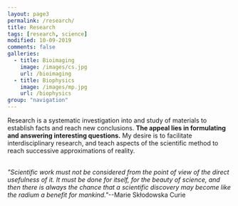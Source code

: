 ```yaml
---
layout: page3
permalink: /research/
title: Research
tags: [research, science]
modified: 10-09-2019
comments: false
galleries:
  - title: Bioimaging
    image: /images/cs.jpg
    url: /bioimaging
  - title: Biophysics
    image: /images/mp.jpg
    url: /biophysics
group: "navigation"
---
```


Research is a systematic investigation into and study of materials to establish facts and reach new conclusions. **The appeal lies in formulating and answering interesting questions.** My desire is to facilitate interdisciplinary research, and teach aspects of the scientific method to reach successive approximations of reality.
<br/>
<br/>


_"Scientific work must not be considered from the point of view of the direct usefulness of it. It must be done for itself, for the beauty of science, and then there is always the chance that a scientific discovery may become like the radium a benefit for mankind."_--Marie Skłodowska Curie
